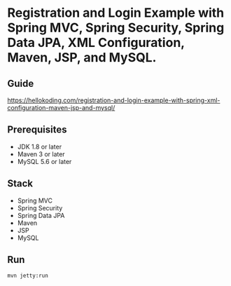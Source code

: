 # Registration and Login Example with Spring MVC, Spring Security, Spring Data JPA, XML Configuration, Maven, JSP, and MySQL.

##  Guide
https://hellokoding.com/registration-and-login-example-with-spring-xml-configuration-maven-jsp-and-mysql/

##  Prerequisites
- JDK 1.8 or later
- Maven 3 or later
- MySQL 5.6 or later

## Stack
- Spring MVC
- Spring Security
- Spring Data JPA
- Maven
- JSP
- MySQL

## Run
```mvn jetty:run```
